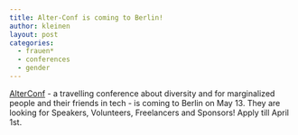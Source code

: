 ```yaml
---
title: Alter-Conf is coming to Berlin!
author: kleinen
layout: post
categories:
  - frauen*
  - conferences
  - gender
---
```


[AlterConf](https://alterconf.com/conferences/berlin-germany) - a travelling conference
about diversity and for marginalized people and their friends in tech - is coming to Berlin on May 13.
They are looking for Speakers, Volunteers, Freelancers and Sponsors! Apply till April 1st.
